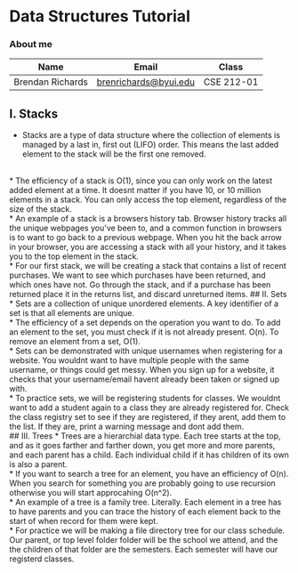 # Data Structures Tutorial

### About me
| Name | Email | Class |
|-|-|-|
| Brendan Richards | brenrichards@byui.edu | CSE 212-01|



## I. Stacks 
* Stacks are a type of data structure where the collection of elements is managed by a last in, first out (LIFO) order. This means the last added element to the stack will be the first one removed.  
<br>
* The efficiency of a stack is O(1), since you can only work on the latest added element at a time. It doesnt matter if you have 10, or 10 million elements in a stack. You can only access the top element, regardless of the size of the stack.  
<br>
* An example of a stack is a browsers history tab. Browser history tracks all the unique webpages you've been to, and a common function in browsers is to want to go back to a previous webpage. When you hit the back arrow in your browser, you are accessing a stack with all your history, and it takes you to the top element in the stack.
<br>
* For our first stack, we will be creating a stack that contains a list of recent purchases. We want to see which purchases have been returned, and which ones have not. Go through the stack, and if a purchase has been returned place it in the returns list, and discard unreturned items.
## II. Sets
* Sets are a collection of unique unordered elements. A key identifier of a set is that all elements are unique.
<br>
* The efficiency of a set depends on the operation you want to do. To add an element to the set, you must check if it is not already present. O(n). To remove an element from a set, O(1).
<br>
* Sets can be demonstrated with unique usernames when registering for a website. You wouldnt want to have multiple people with the same username, or things could get messy. When you sign up for a website, it checks that your username/email havent already been taken or signed up with.
<br>
* To practice sets, we will be registering students for classes. We wouldnt want to add a student again to a class they are already registered for. Check the class registry set to see if they are registered, if they arent, add them to the list. If they are, print a warning message and dont add them.
<br>
## III. Trees
* Trees are a hierarchial data type. Each tree starts at the top, and as it goes farther and farther down, you get more and more parents, and each parent has a child. Each individual child if it has children of its own is also a parent. 
<br>
* If you want to search a tree for an element, you have an efficiency of O(n). When you search for something you are probably going to use recursion otherwise you will start approcahing O(n^2). 
<br>
* An example of a tree is a family tree. Literally. Each element in a tree has to have parents and you can trace the history of each element back to the start of when record for them were kept. 
<br>
* For practice we will be making a file directory tree for our class schedule. Our parent, or top level folder folder will be the school we attend, and the the children of that folder are the semesters. Each semester will have our registerd classes. 
